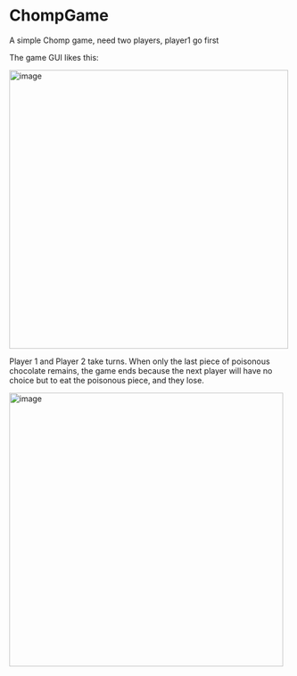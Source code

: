 # ChompGame
 A simple Chomp game, need two players, player1 go first

The game GUI likes this:


<img width="500" alt="image" src="https://github.com/user-attachments/assets/704e65a3-0530-4d26-bdc4-039347f998d5">

Player 1 and Player 2 take turns. When only the last piece of poisonous chocolate remains, the game ends because the next player will have no choice but to eat the poisonous piece, and they lose.

<img width="491" alt="image" src="https://github.com/user-attachments/assets/b5d20be8-99fb-48d6-8fc3-2d21b734e2a0">
